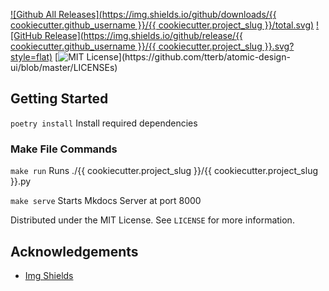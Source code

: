 [![Github All Releases](https://img.shields.io/github/downloads/{{ cookiecutter.github_username }}/{{ cookiecutter.project_slug }}/total.svg)]()
[![GitHub Release](https://img.shields.io/github/release/{{ cookiecutter.github_username }}/{{ cookiecutter.project_slug }}.svg?style=flat)]()
[![MIT License](https://img.shields.io/apm/l/atomic-design-ui.svg?)](https://github.com/tterb/atomic-design-ui/blob/master/LICENSEs)

## Getting Started

`poetry install` Install required dependencies

### Make File Commands

`make run` Runs ./{{ cookiecutter.project_slug }}/{{ cookiecutter.project_slug }}.py

`make serve` Starts Mkdocs Server at port 8000


Distributed under the MIT License. See `LICENSE` for more information.

<!-- ACKNOWLEDGEMENTS -->

## Acknowledgements

- [Img Shields](https://shields.io)